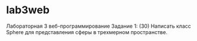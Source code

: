 # lab3web
Лабораторная 3 веб-программирование
Задание 1:
(30) Написать класс Sphere для представления сферы в трехмерном пространстве.

